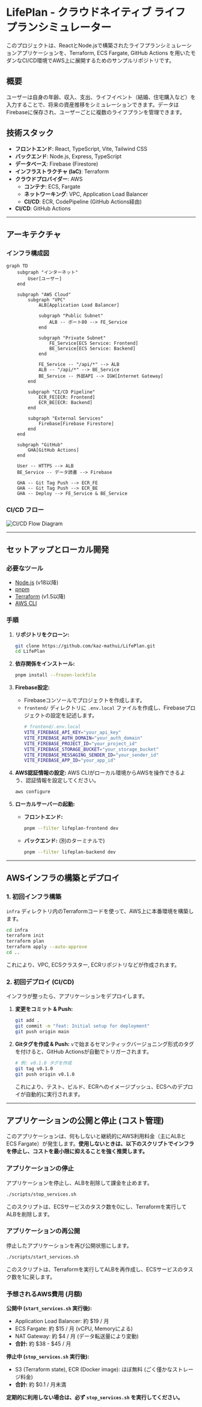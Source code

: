 # LifePlan - クラウドネイティブ ライフプランシミュレーター

このプロジェクトは、ReactとNode.jsで構築されたライフプランシミュレーションアプリケーションを、Terraform, ECS Fargate, GitHub Actions を用いたモダンなCI/CD環境でAWS上に展開するためのサンプルリポジトリです。

## 概要

ユーザーは自身の年齢、収入、支出、ライフイベント（結婚、住宅購入など）を入力することで、将来の資産推移をシミュレーションできます。データはFirebaseに保存され、ユーザーごとに複数のライフプランを管理できます。

## 技術スタック

- **フロントエンド**: React, TypeScript, Vite, Tailwind CSS
- **バックエンド**: Node.js, Express, TypeScript
- **データベース**: Firebase (Firestore)
- **インフラストラクチャ (IaC)**: Terraform
- **クラウドプロバイダー**: AWS
  - **コンテナ**: ECS, Fargate
  - **ネットワーキング**: VPC, Application Load Balancer
  - **CI/CD**: ECR, CodePipeline (GitHub Actions経由)
- **CI/CD**: GitHub Actions

---

## アーキテクチャ

### インフラ構成図

```mermaid
graph TD
    subgraph "インターネット"
        User[ユーザー]
    end

    subgraph "AWS Cloud"
        subgraph "VPC"
            ALB[Application Load Balancer]

            subgraph "Public Subnet"
                ALB -- ポート80 --> FE_Service
            end
            
            subgraph "Private Subnet"
                FE_Service[ECS Service: Frontend]
                BE_Service[ECS Service: Backend]
            end

            FE_Service -- "/api/*" --> ALB
            ALB -- "/api/*" --> BE_Service
            BE_Service -- 外部API --> IGW[Internet Gateway]
        end
        
        subgraph "CI/CD Pipeline"
            ECR_FE[ECR: Frontend]
            ECR_BE[ECR: Backend]
        end

        subgraph "External Services"
            Firebase[Firebase Firestore]
        end
    end

    subgraph "GitHub"
        GHA[GitHub Actions]
    end

    User -- HTTPS --> ALB
    BE_Service -- データ読書 --> Firebase
    
    GHA -- Git Tag Push --> ECR_FE
    GHA -- Git Tag Push --> ECR_BE
    GHA -- Deploy --> FE_Service & BE_Service

```

### CI/CD フロー

![CI/CD Flow Diagram](./docs/ci-cd-flow.png)

---

## セットアップとローカル開発

### 必要なツール

- [Node.js](https://nodejs.org/) (v18以降)
- [pnpm](https://pnpm.io/installation)
- [Terraform](https://developer.hashicorp.com/terraform/tutorials/aws-get-started/install-cli) (v1.5以降)
- [AWS CLI](https://docs.aws.amazon.com/cli/latest/userguide/getting-started-install.html)

### 手順

1.  **リポジトリをクローン:**
    ```bash
    git clone https://github.com/kaz-mathui/LifePlan.git
    cd LifePlan
    ```

2.  **依存関係をインストール:**
    ```bash
    pnpm install --frozen-lockfile
    ```

3.  **Firebase設定:**
    - Firebaseコンソールでプロジェクトを作成します。
    - `frontend/` ディレクトリに `.env.local` ファイルを作成し、Firebaseプロジェクトの設定を記述します。
      ```sh
      # frontend/.env.local
      VITE_FIREBASE_API_KEY="your_api_key"
      VITE_FIREBASE_AUTH_DOMAIN="your_auth_domain"
      VITE_FIREBASE_PROJECT_ID="your_project_id"
      VITE_FIREBASE_STORAGE_BUCKET="your_storage_bucket"
      VITE_FIREBASE_MESSAGING_SENDER_ID="your_sender_id"
      VITE_FIREBASE_APP_ID="your_app_id"
      ```

4.  **AWS認証情報の設定:**
    AWS CLIがローカル環境からAWSを操作できるよう、認証情報を設定してください。
    ```bash
    aws configure
    ```

5.  **ローカルサーバーの起動:**
    - **フロントエンド:**
      ```bash
      pnpm --filter lifeplan-frontend dev
      ```
    - **バックエンド:** (別のターミナルで)
      ```bash
      pnpm --filter lifeplan-backend dev
      ```

---

## AWSインフラの構築とデプロイ

### 1. 初回インフラ構築

`infra` ディレクトリ内のTerraformコードを使って、AWS上に本番環境を構築します。

```bash
cd infra
terraform init
terraform plan
terraform apply --auto-approve
cd ..
```
これにより、VPC, ECSクラスター, ECRリポジトリなどが作成されます。

### 2. 初回デプロイ (CI/CD)

インフラが整ったら、アプリケーションをデプロイします。

1.  **変更をコミット & Push:**
    ```bash
    git add .
    git commit -m "feat: Initial setup for deployment"
    git push origin main
    ```

2.  **Gitタグを作成 & Push:**
    `v`で始まるセマンティックバージョニング形式のタグを付けると、GitHub Actionsが自動でトリガーされます。

    ```bash
    # 例: v0.1.0 タグを作成
    git tag v0.1.0
    git push origin v0.1.0
    ```

    これにより、テスト、ビルド、ECRへのイメージプッシュ、ECSへのデプロイが自動的に実行されます。

---

## アプリケーションの公開と停止 (コスト管理)

このアプリケーションは、何もしないと継続的にAWS利用料金（主にALBとECS Fargate）が発生します。**使用しないときは、以下のスクリプトでインフラを停止し、コストを最小限に抑えることを強く推奨します。**

### アプリケーションの停止

アプリケーションを停止し、ALBを削除して課金を止めます。

```bash
./scripts/stop_services.sh
```
このスクリプトは、ECSサービスのタスク数を0にし、Terraformを実行してALBを削除します。

### アプリケーションの再公開

停止したアプリケーションを再び公開状態にします。

```bash
./scripts/start_services.sh
```
このスクリプトは、Terraformを実行してALBを再作成し、ECSサービスのタスク数を1に戻します。

### 予想されるAWS費用 (月額)

**公開中 (`start_services.sh` 実行後):**
- Application Load Balancer: 約 $19 / 月
- ECS Fargate: 約 $15 / 月 (vCPU, Memoryによる)
- NAT Gateway: 約 $4 / 月 (データ転送量により変動)
- **合計:** 約 $38 - $45 / 月

**停止中 (`stop_services.sh` 実行後):**
- S3 (Terraform state), ECR (Docker image): ほぼ無料 (ごく僅かなストレージ料金)
- **合計:** 約 $0.1 / 月未満

**定期的に利用しない場合は、必ず `stop_services.sh` を実行してください。**
